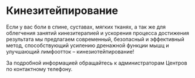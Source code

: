 # Кинезитейпирование

Если у вас боли в спине, суставах, мягких тканях, а так же для облегчения занятий кинезитерапией и ускорения процесса достижения результата мы предлагаем современный, безопасный и эффективный метод, способствующий усилению дренажной функции мышц и улучшающий лимфоотток – кинезиотейпирование!

За подробной информацией обращайтесь к администраторам Центров по контактному телефону.